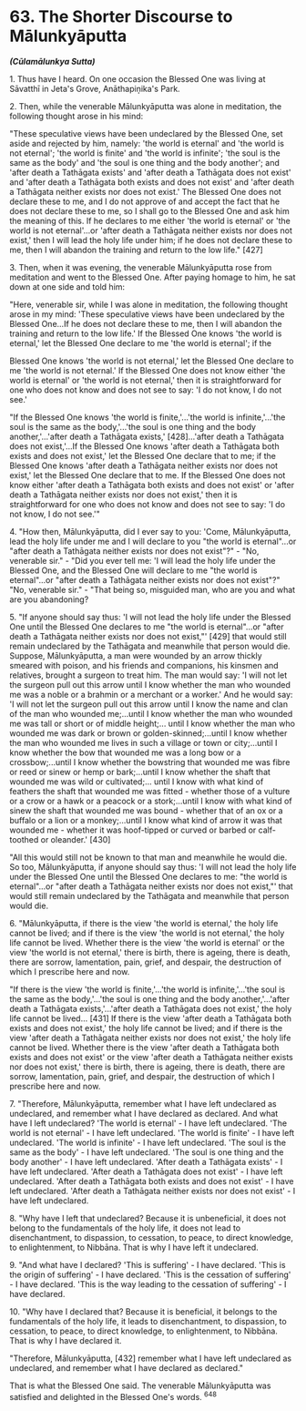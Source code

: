 # 63. The Shorter Discourse to Mālunkyāputta
***(Cūlamālunkya Sutta)***

1\. Thus have I heard. On one occasion the Blessed One was living at Sāvatthī in Jeta's Grove, Anāthapiṇ̣ika's Park.

2\. Then, while the venerable Mālunkyāputta was alone in meditation, the following thought arose in his mind:

"These speculative views have been undeclared by the Blessed One, set aside and rejected by him, namely: 'the world is eternal' and 'the world is not eternal'; 'the world is finite' and 'the world is infinite'; 'the soul is the same as the body' and 'the soul is one thing and the body another'; and 'after death a Tathāgata exists' and 'after death a Tathāgata does not exist' and 'after death a Tathāgata both exists and does not exist' and 'after death a Tathāgata neither exists nor does not exist.' The Blessed One does not declare these to me, and I do not approve of and accept the fact that he does not declare these to me, so I shall go to the Blessed One and ask him the meaning of this. If he declares to me either 'the world is eternal' or 'the world is not eternal'...or 'after death a Tathāgata neither exists nor does not exist,' then I will lead the holy life under him; if he does not declare these to me, then I will abandon the training and return to the low life." [427]

3\. Then, when it was evening, the venerable Mālunkyāputta rose from meditation and went to the Blessed One. After paying homage to him, he sat down at one side and told him:

"Here, venerable sir, while I was alone in meditation, the following thought arose in my mind: 'These speculative views have been undeclared by the Blessed One...If he does not declare these to me, then I will abandon the training and return to the low life.' If the Blessed One knows 'the world is eternal,' let the Blessed One declare to me 'the world is eternal'; if the

Blessed One knows 'the world is not eternal,' let the Blessed One declare to me 'the world is not eternal.' If the Blessed One does not know either 'the world is eternal' or 'the world is not eternal,' then it is straightforward for one who does not know and does not see to say: 'I do not know, I do not see.'

"If the Blessed One knows 'the world is finite,'...'the world is infinite,'...'the soul is the same as the body,'...'the soul is one thing and the body another,'...'after death a Tathāgata exists,' [428]...'after death a Tathāgata does not exist,'...If the Blessed One knows 'after death a Tathāgata both exists and does not exist,' let the Blessed One declare that to me; if the Blessed One knows 'after death a Tathāgata neither exists nor does not exist,' let the Blessed One declare that to me. If the Blessed One does not know either 'after death a Tathāgata both exists and does not exist' or 'after death a Tathāgata neither exists nor does not exist,' then it is straightforward for one who does not know and does not see to say: 'I do not know, I do not see.'"

4\. "How then, Mālunkyāputta, did I ever say to you: 'Come, Mālunkyāputta, lead the holy life under me and I will declare to you "the world is eternal"...or "after death a Tathāgata neither exists nor does not exist"?" - "No, venerable sir." - "Did you ever tell me: 'I will lead the holy life under the Blessed One, and the Blessed One will declare to me "the world is eternal"...or "after death a Tathāgata neither exists nor does not exist"?" "No, venerable sir." - "That being so, misguided man, who are you and what are you abandoning?

5\. "If anyone should say thus: 'I will not lead the holy life under the Blessed One until the Blessed One declares to me "the world is eternal"...or "after death a Tathāgata neither exists nor does not exist,"' [429] that would still remain undeclared by the Tathāgata and meanwhile that person would die. Suppose, Mālunkyāputta, a man were wounded by an arrow thickly smeared with poison, and his friends and companions, his kinsmen and relatives, brought a surgeon to treat him. The man would say: 'I will not let the surgeon pull out this arrow until I know whether the man who wounded me was a noble or a brahmin or a merchant or a worker.' And he would say: 'I will not let the surgeon pull out this arrow until I know the name and clan of the man who wounded me;...until I know whether the
man who wounded me was tall or short or of middle height;... until I know whether the man who wounded me was dark or brown or golden-skinned;...until I know whether the man who wounded me lives in such a village or town or city;...until I know whether the bow that wounded me was a long bow or a crossbow;...until I know whether the bowstring that wounded me was fibre or reed or sinew or hemp or bark;...until I know whether the shaft that wounded me was wild or cultivated;... until I know with what kind of feathers the shaft that wounded me was fitted - whether those of a vulture or a crow or a hawk or a peacock or a stork;...until I know with what kind of sinew the shaft that wounded me was bound - whether that of an ox or a buffalo or a lion or a monkey;...until I know what kind of arrow it was that wounded me - whether it was hoof-tipped or curved or barbed or calf-toothed or oleander.' [430]

"All this would still not be known to that man and meanwhile he would die. So too, Mālunkyāputta, if anyone should say thus: 'I will not lead the holy life under the Blessed One until the Blessed One declares to me: "the world is eternal"...or "after death a Tathāgata neither exists nor does not exist,"' that would still remain undeclared by the Tathāgata and meanwhile that person would die.

6\. "Mālunkyāputta, if there is the view 'the world is eternal,' the holy life cannot be lived; and if there is the view 'the world is not eternal,' the holy life cannot be lived. Whether there is the view 'the world is eternal' or the view 'the world is not eternal,' there is birth, there is ageing, there is death, there are sorrow, lamentation, pain, grief, and despair, the destruction of which I prescribe here and now.

"If there is the view 'the world is finite,'...'the world is infinite,'...'the soul is the same as the body,'...'the soul is one thing and the body another,'...'after death a Tathāgata exists,'...'after death a Tathāgata does not exist,' the holy life cannot be lived... [431] If there is the view 'after death a Tathāgata both exists and does not exist,' the holy life cannot be lived; and if there is the view 'after death a Tathāgata neither exists nor does not exist,' the holy life cannot be lived. Whether there is the view 'after death a Tathāgata both exists and does not exist' or the view 'after death a Tathāgata neither exists nor does not exist,' there
is birth, there is ageing, there is death, there are sorrow, lamentation, pain, grief, and despair, the destruction of which I prescribe here and now.

7\. "Therefore, Mālunkyāputta, remember what I have left undeclared as undeclared, and remember what I have declared as declared. And what have I left undeclared? 'The world is eternal' - I have left undeclared. 'The world is not eternal' - I have left undeclared. 'The world is finite' - I have left undeclared. 'The world is infinite' - I have left undeclared. 'The soul is the same as the body' - I have left undeclared. 'The soul is one thing and the body another' - I have left undeclared. 'After death a Tathāgata exists' - I have left undeclared. 'After death a Tathāgata does not exist' - I have left undeclared. 'After death a Tathāgata both exists and does not exist' - I have left undeclared. 'After death a Tathāgata neither exists nor does not exist' - I have left undeclared.

8\. "Why have I left that undeclared? Because it is unbeneficial, it does not belong to the fundamentals of the holy life, it does not lead to disenchantment, to dispassion, to cessation, to peace, to direct knowledge, to enlightenment, to Nibbāna. That is why I have left it undeclared.

9\. "And what have I declared? 'This is suffering' - I have declared. 'This is the origin of suffering' - I have declared. 'This is the cessation of suffering' - I have declared. 'This is the way leading to the cessation of suffering' - I have declared.

10\. "Why have I declared that? Because it is beneficial, it belongs to the fundamentals of the holy life, it leads to disenchantment, to dispassion, to cessation, to peace, to direct knowledge, to enlightenment, to Nibbāna. That is why I have declared it.

"Therefore, Mālunkyāputta, [432] remember what I have left undeclared as undeclared, and remember what I have declared as declared."

That is what the Blessed One said. The venerable Mālunkyāputta was satisfied and delighted in the Blessed One's words. ${ }^{648}$